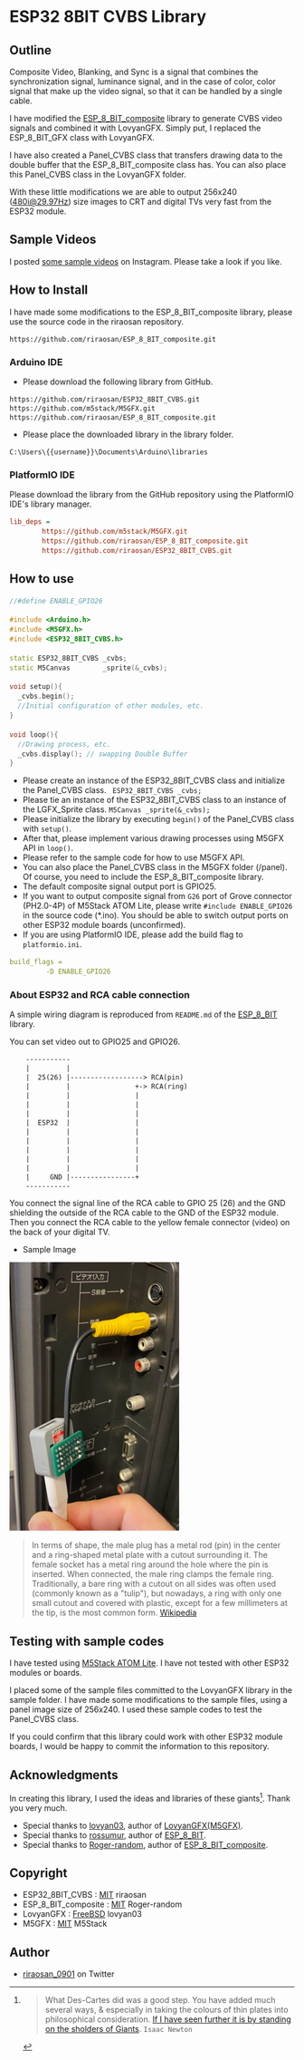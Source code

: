 
# ESP32 8BIT CVBS Library

## Outline

Composite Video, Blanking, and Sync is a signal that combines the synchronization signal, luminance signal, and in the case of color, color signal that make up the video signal, so that it can be handled by a single cable.

I have modified the [ESP_8_BIT_composite](https://github.com/Roger-random/ESP_8_BIT_composite.git) library to generate CVBS video signals and combined it with LovyanGFX. Simply put, I replaced the ESP_8_BIT_GFX class with LovyanGFX.

I have also created a Panel_CVBS class that transfers drawing data to the double buffer that the ESP_8_BIT_composite class has. You can also place this Panel_CVBS class in the LovyanGFX folder.

With these little modifications we are able to output 256x240 (480i@29.97Hz) size images to CRT and digital TVs very fast from the ESP32 module.

## Sample Videos

I posted [some sample videos](https://www.instagram.com/p/CbXvBUovzNE/?utm_source=ig_web_copy_link) on Instagram. Please take a look if you like.

## How to Install

I have made some modifications to the ESP_8_BIT_composite library, please use the source code in the riraosan repository.
```
https://github.com/riraosan/ESP_8_BIT_composite.git
```

### Arduino IDE

- Please download the following library from GitHub.

```
https://github.com/riraosan/ESP32_8BIT_CVBS.git
https://github.com/m5stack/M5GFX.git
https://github.com/riraosan/ESP_8_BIT_composite.git
```

- Please place the downloaded library in the library folder.

```powershell:Windows10
C:\Users\{{username}}\Documents\Arduino\libraries
```

### PlatformIO IDE

Please download the library from the GitHub repository using the PlatformIO IDE's library manager.

```yaml:platformio.ini
lib_deps =
        https://github.com/m5stack/M5GFX.git
        https://github.com/riraosan/ESP_8_BIT_composite.git
        https://github.com/riraosan/ESP32_8BIT_CVBS.git
```

## How to use

```cpp
//#define ENABLE_GPIO26

#include <Arduino.h>
#include <M5GFX.h>
#include <ESP32_8BIT_CVBS.h>

static ESP32_8BIT_CVBS _cvbs;
static M5Canvas        _sprite(&_cvbs);

void setup(){
  _cvbs.begin();
  //Initial configuration of other modules, etc.
}

void loop(){
  //Drawing process, etc.
  _cvbs.display(); // swapping Double Buffer
}
```

- Please create an instance of the ESP32_8BIT_CVBS class and initialize the Panel_CVBS class. ` ESP32_8BIT_CVBS _cvbs;`
- Please tie an instance of the ESP32_8BIT_CVBS class to an instance of the LGFX_Sprite class. `M5Canvas _sprite(&_cvbs);`
- Please initialize the library by executing `begin()` of the Panel_CVBS class with `setup()`.
- After that, please implement various drawing processes using M5GFX API in `loop()`.
- Please refer to the sample code for how to use M5GFX API.
- You can also place the Panel_CVBS class in the M5GFX folder (/panel). Of course, you need to include the ESP_8_BIT_composite library.
- The default composite signal output port is GPIO25.
- If you want to output composite signal from `G26` port of Grove connector (PH2.0-4P) of M5Stack ATOM Lite, please write `#include ENABLE_GPIO26` in the source code (*.ino). You should be able to switch output ports on other ESP32 module boards (unconfirmed).
- If you are using PlatformIO IDE, please add the build flag to `platformio.ini`.

```yaml
build_flags =
         -D ENABLE_GPIO26
```

### About ESP32 and RCA cable connection

A simple wiring diagram is reproduced from `README.md` of the [ESP_8_BIT](https://github.com/rossumur/esp_8_bit.git) library.

You can set video out to GPIO25 and GPIO26.

```
    -----------
    |         |
    |  25(26) |------------------> RCA(pin)
    |         |                +-> RCA(ring)
    |         |                |
    |         |                |
    |         |                |
    |  ESP32  |                |
    |         |                |
    |         |                |
    |         |                |
    |         |                |
    |         |                |
    |     GND |----------------+
    -----------
```

You connect the signal line of the RCA cable to GPIO 25 (26) and the GND shielding the outside of the RCA cable to the GND of the ESP32 module.
Then you connect the RCA cable to the yellow female connector (video) on the back of your digital TV.

- Sample Image

<img src="./docs/images/RCA_sample2.JPG" width="300">

> In terms of shape, the male plug has a metal rod (pin) in the center and a ring-shaped metal plate with a cutout surrounding it. The female socket has a metal ring around the hole where the pin is inserted. When connected, the male ring clamps the female ring. Traditionally, a bare ring with a cutout on all sides was often used (commonly known as a "tulip"), but nowadays, a ring with only one small cutout and covered with plastic, except for a few millimeters at the tip, is the most common form.
> [Wikipedia](https://ja.wikipedia.org/wiki/RCA%E7%AB%AF%E5%AD%90)

## Testing with sample codes

I have tested using [M5Stack ATOM Lite](https://shop.m5stack.com/collections/m5-controllers/products/atom-lite-esp32-development-kit). I have not tested with other ESP32 modules or boards.

I placed some of the sample files committed to the LovyanGFX library in the sample folder. I have made some modifications to the sample files, using a panel image size of 256x240. I used these sample codes to test the Panel_CVBS class.

If you could confirm that this library could work with other ESP32 module boards, I would be happy to commit the information to this repository.

## Acknowledgments

In creating this library, I used the ideas and libraries of these giants[^1]. Thank you very much.

- Special thanks to [lovyan03](https://github.com/lovyan03), author of [LovyanGFX(M5GFX)](https://github.com/lovyan03/LovyanGFX.git).
- Special thanks to [rossumur](https://github.com/rossumur), author of [ESP_8_BIT](https://github.com/rossumur/esp_8_bit).
- Special thanks to [Roger-random](https://github.com/Roger-random), author of [ESP_8_BIT_composite](https://github.com/Roger-random/ESP_8_BIT_composite.git).

## Copyright

- ESP32_8BIT_CVBS : [MIT](https://github.com/riraosan/ESP32_8BIT_CVBS/blob/master/LICENSE) riraosan
- ESP_8_BIT_composite  : [MIT](https://github.com/Roger-random/ESP_8_BIT_composite/blob/main/LICENSE) Roger-random
- LovyanGFX : [FreeBSD](https://github.com/lovyan03/LovyanGFX/blob/master/license.txt) lovyan03
- M5GFX : [MIT](https://github.com/m5stack/M5GFX/blob/master/LICENSE) M5Stack

## Author

- [riraosan_0901](https://twitter.com/riraosan_0901) on Twitter

[^1]: > What Des-Cartes did was a good step. You have added much several ways, & especially in taking the colours of thin plates into philosophical consideration. [If I have seen further it is by standing on the sholders of Giants](https://en.wikipedia.org/wiki/Standing_on_the_shoulders_of_giants).
`Isaac Newton` 
